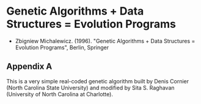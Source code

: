 # Genetic Algorithms + Data Structures = Evolution Programs
- Zbigniew Michalewicz. (1996). "Genetic Algorithms + Data Structures = Evolution Programs", Berlin, Springer

## Appendix A

This is a very simple real-coded genetic algorithm built by Denis Cornier (North Carolina State University) and modified by Sita S. Raghavan (University of North Carolina at Charlotte).
